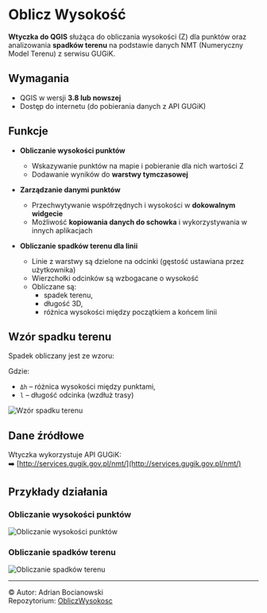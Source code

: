 # Oblicz Wysokość

**Wtyczka do QGIS** służąca do obliczania wysokości (Z) dla punktów oraz analizowania **spadków terenu** na podstawie danych NMT (Numeryczny Model Terenu) z serwisu GUGiK.

## Wymagania

- QGIS w wersji **3.8 lub nowszej**
- Dostęp do internetu (do pobierania danych z API GUGiK)

## Funkcje

- **Obliczanie wysokości punktów**  
  - Wskazywanie punktów na mapie i pobieranie dla nich wartości Z  
  - Dodawanie wyników do **warstwy tymczasowej**

- **Zarządzanie danymi punktów**  
  - Przechwytywanie współrzędnych i wysokości w **dokowalnym widgecie**  
  - Możliwość **kopiowania danych do schowka** i wykorzystywania w innych aplikacjach

- **Obliczanie spadków terenu dla linii**  
  - Linie z warstwy są dzielone na odcinki (gęstość ustawiana przez użytkownika)  
  - Wierzchołki odcinków są wzbogacane o wysokość  
  - Obliczane są:
    - spadek terenu,
    - długość 3D,
    - różnica wysokości między początkiem a końcem linii

## Wzór spadku terenu

Spadek obliczany jest ze wzoru:


Gdzie:
- `Δh` – różnica wysokości między punktami,
- `l` – długość odcinka (wzdłuż trasy)

![Wzór spadku terenu](https://upload.wikimedia.org/wikipedia/commons/thumb/d/dc/Grade_dimension.svg/400px-Grade_dimension.svg.png)

## Dane źródłowe

Wtyczka wykorzystuje API GUGiK:  
➡️ [http://services.gugik.gov.pl/nmt/](http://services.gugik.gov.pl/nmt/)

## Przykłady działania

### Obliczanie wysokości punktów

![Obliczanie wysokości punktów](https://github.com/abocianowski/ObliczWysokosc/blob/master/gifs/gif1.gif?raw=true)

### Obliczanie spadków terenu

![Obliczanie spadków terenu](https://github.com/abocianowski/ObliczWysokosc/blob/master/gifs/gif2.gif?raw=true)

---

© Autor: Adrian Bocianowski  
Repozytorium: [ObliczWysokosc](https://github.com/abocianowski/ObliczWysokosc)
